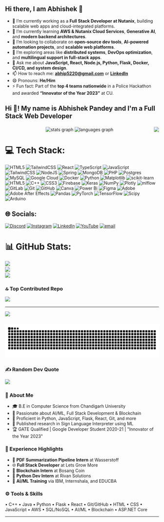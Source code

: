 ## Hi there, I am Abhishek 👋

- 🔭 I’m currently working as a **Full Stack Developer at Nutanix**, building scalable web apps and cloud-integrated platforms.
- 🌱 I’m currently learning **AWS & Nutanix Cloud Services**, **Generative AI**, and **modern backend architectures**.
- 👯 I’m looking to collaborate on **open-source dev tools**, **AI-powered automation projects**, and **scalable web platforms**.
- 🤔 I’m exploring areas like **distributed systems**, **DevOps optimization**, and **multilingual support in full-stack apps**.
- 💬 Ask me about **JavaScript, React, Node.js, Python, Flask, Docker, CI/CD, and system design**.
- 📫 How to reach me: **[abhip5220@gmail.com](mailto:abhip5220@gmail.com)** or **[LinkedIn](https://www.linkedin.com/in/abhishek1121)**
- 😄 Pronouns: **He/Him**
- ⚡ Fun fact: Part of the **top 4 teams nationwide** in a Police Hackathon and awarded **“Innovator of the Year 2023”** at CU.

<h2 align="left">Hi 👋! My name is Abhishek Pandey and I'm a Full Stack Web Developer</h2>

###

<img align="right" height="165" src="https://i.imgflip.com/a0htel.gif"  />

###

<div align="center">
  <img src="https://github-readme-stats.vercel.app/api?username=20Abhishek02&hide_title=false&hide_rank=false&show_icons=true&include_all_commits=true&count_private=true&disable_animations=false&theme=dracula&locale=en&hide_border=false" height="150" alt="stats graph"  />
  <img src="https://github-readme-stats.vercel.app/api/top-langs?username=20Abhishek02&locale=en&hide_title=false&layout=compact&card_width=320&langs_count=5&theme=dracula&hide_border=false" height="150" alt="languages graph"  />
</div>


# 💻 Tech Stack:
![HTML5](https://img.shields.io/badge/html5-%23E34F26.svg?style=for-the-badge&logo=html5&logoColor=white) ![TailwindCSS](https://img.shields.io/badge/tailwindcss-%2338B2AC.svg?style=for-the-badge&logo=tailwind-css&logoColor=white) ![React](https://img.shields.io/badge/react-%2320232a.svg?style=for-the-badge&logo=react&logoColor=%2361DAFB) ![TypeScript](https://img.shields.io/badge/typescript-%23007ACC.svg?style=for-the-badge&logo=typescript&logoColor=white) ![JavaScript](https://img.shields.io/badge/javascript-%23323330.svg?style=for-the-badge&logo=javascript&logoColor=%23F7DF1E) ![TailwindCSS](https://img.shields.io/badge/tailwindcss-%2338B2AC.svg?style=for-the-badge&logo=tailwind-css&logoColor=white) ![NodeJS](https://img.shields.io/badge/node.js-6DA55F?style=for-the-badge&logo=node.js&logoColor=white) ![Spring](https://img.shields.io/badge/spring-%236DB33F.svg?style=for-the-badge&logo=spring&logoColor=white) ![MongoDB](https://img.shields.io/badge/MongoDB-%234ea94b.svg?style=for-the-badge&logo=mongodb&logoColor=white) ![PHP](https://img.shields.io/badge/php-%23777BB4.svg?style=for-the-badge&logo=php&logoColor=white) ![Postgres](https://img.shields.io/badge/postgres-%23316192.svg?style=for-the-badge&logo=postgresql&logoColor=white) ![MySQL](https://img.shields.io/badge/mysql-4479A1.svg?style=for-the-badge&logo=mysql&logoColor=white) ![Google Cloud](https://img.shields.io/badge/GoogleCloud-%234285F4.svg?style=for-the-badge&logo=google-cloud&logoColor=white) ![Docker](https://img.shields.io/badge/docker-%230db7ed.svg?style=for-the-badge&logo=docker&logoColor=white) ![Python](https://img.shields.io/badge/python-3670A0?style=for-the-badge&logo=python&logoColor=ffdd54) ![Matplotlib](https://img.shields.io/badge/Matplotlib-%23ffffff.svg?style=for-the-badge&logo=Matplotlib&logoColor=black) ![scikit-learn](https://img.shields.io/badge/scikit--learn-%23F7931E.svg?style=for-the-badge&logo=scikit-learn&logoColor=white) ![HTML5](https://img.shields.io/badge/html5-%23E34F26.svg?style=for-the-badge&logo=html5&logoColor=white) ![C++](https://img.shields.io/badge/c++-%2300599C.svg?style=for-the-badge&logo=c%2B%2B&logoColor=white) ![CSS3](https://img.shields.io/badge/css3-%231572B6.svg?style=for-the-badge&logo=css3&logoColor=white) ![Firebase](https://img.shields.io/badge/firebase-%23039BE5.svg?style=for-the-badge&logo=firebase) ![Keras](https://img.shields.io/badge/Keras-%23D00000.svg?style=for-the-badge&logo=Keras&logoColor=white) ![NumPy](https://img.shields.io/badge/numpy-%23013243.svg?style=for-the-badge&logo=numpy&logoColor=white) ![Plotly](https://img.shields.io/badge/Plotly-%233F4F75.svg?style=for-the-badge&logo=plotly&logoColor=white) ![mlflow](https://img.shields.io/badge/mlflow-%23d9ead3.svg?style=for-the-badge&logo=numpy&logoColor=blue) ![GitLab](https://img.shields.io/badge/gitlab-%23181717.svg?style=for-the-badge&logo=gitlab&logoColor=white) ![Git](https://img.shields.io/badge/git-%23F05033.svg?style=for-the-badge&logo=git&logoColor=white) ![GitHub](https://img.shields.io/badge/github-%23121011.svg?style=for-the-badge&logo=github&logoColor=white) ![Canva](https://img.shields.io/badge/Canva-%2300C4CC.svg?style=for-the-badge&logo=Canva&logoColor=white) ![Power Bi](https://img.shields.io/badge/power_bi-F2C811?style=for-the-badge&logo=powerbi&logoColor=black) ![Figma](https://img.shields.io/badge/figma-%23F24E1E.svg?style=for-the-badge&logo=figma&logoColor=white) ![Adobe](https://img.shields.io/badge/adobe-%23FF0000.svg?style=for-the-badge&logo=adobe&logoColor=white) ![Adobe After Effects](https://img.shields.io/badge/Adobe%20After%20Effects-9999FF.svg?style=for-the-badge&logo=Adobe%20After%20Effects&logoColor=white) ![Pandas](https://img.shields.io/badge/pandas-%23150458.svg?style=for-the-badge&logo=pandas&logoColor=white) ![PyTorch](https://img.shields.io/badge/PyTorch-%23EE4C2C.svg?style=for-the-badge&logo=PyTorch&logoColor=white) ![TensorFlow](https://img.shields.io/badge/TensorFlow-%23FF6F00.svg?style=for-the-badge&logo=TensorFlow&logoColor=white) ![Scipy](https://img.shields.io/badge/SciPy-%230C55A5.svg?style=for-the-badge&logo=scipy&logoColor=%white) ![Arduino](https://img.shields.io/badge/-Arduino-00979D?style=for-the-badge&logo=Arduino&logoColor=white)

## 🌐 Socials:
[![Discord](https://img.shields.io/badge/Discord-%237289DA.svg?logo=discord&logoColor=white)](https://discord.gg/https://discord.com/channels/724471425808990248) [![Instagram](https://img.shields.io/badge/Instagram-%23E4405F.svg?logo=Instagram&logoColor=white)](https://instagram.com/https://www.instagram.com/wiseplayyt/) [![LinkedIn](https://img.shields.io/badge/LinkedIn-%230077B5.svg?logo=linkedin&logoColor=white)](https://linkedin.com/in/https://www.linkedin.com/in/abhishek1121/) [![YouTube](https://img.shields.io/badge/YouTube-%23FF0000.svg?logo=YouTube&logoColor=white)](https://youtube.com/@https://www.youtube.com/@WisePlayYT) [![email](https://img.shields.io/badge/Email-D14836?logo=gmail&logoColor=white)](mailto:abhip5220@gmail.com) 

# 📊 GitHub Stats:
![](https://github-readme-stats.vercel.app/api?username=20Abhishek02&theme=swift&hide_border=false&include_all_commits=false&count_private=false)<br/>
![](https://nirzak-streak-stats.vercel.app/?user=20Abhishek02&theme=swift&hide_border=false)<br/>
![](https://github-readme-stats.vercel.app/api/top-langs/?username=20Abhishek02&theme=swift&hide_border=false&include_all_commits=false&count_private=false&layout=compact)


### 🔝 Top Contributed Repo
![](https://github-contributor-stats.vercel.app/api?username=20Abhishek02&limit=5&theme=dark&combine_all_yearly_contributions=true)

---
[![](https://visitcount.itsvg.in/api?id=20Abhishek02&icon=0&color=0)](https://visitcount.itsvg.in)

###

<img src="https://raw.githubusercontent.com/20Abhishek02/20Abhishek02/output/snake.svg" alt="Snake animation" />

### ✍️ Random Dev Quote
![](https://quotes-github-readme.vercel.app/api?type=horizontal&theme=radical)

### 🧠 About Me
- 🎓 B.E in Computer Science from Chandigarh University  
- 🤖 Passionate about AI/ML, Full Stack Development & Blockchain  
- 🧩 Proficient in Python, JavaScript, Flask, React, Git, and more  
- 🔬 Published research in Sign Language Interpreter using ML  
- 🏆 GATE Qualified | Google Developer Student 2020-21 | "Innovator of the Year 2023"

### 💼 Experience Highlights
- 🧪 **PDF Summarization Pipeline Intern** at Wasserstoff  
- 🌐 **Full Stack Developer** at Lets Grow More  
- 🔗 **Blockchain Intern** at Bosang Coin  
- 🧮 **Python Dev Intern** at Rivan Solutions  
- 🧠 **AI/ML Training** via IBM, Internshala, and EDUCBA  

### ⚙️ Tools & Skills
• C++ • Java • Python • Flask • React • Git/GitHub • HTML • CSS • JavaScript • AWS • SQL/NoSQL • AI/ML • Blockchain • ASP.NET Core

---

